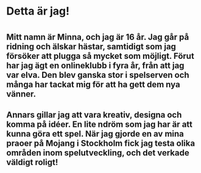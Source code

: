 <!DOCTYPE html>
<htlm>
<h1> Detta är jag! <h1>
<h2> Mitt namn är Minna, och jag är 16 år. Jag går på ridning och älskar hästar, samtidigt som jag försöker att plugga så mycket som möjligt. Förut har jag ägt en onlineklubb i fyra år, från att jag var elva. Den blev ganska stor i spelserven och många har tackat mig för att ha gett dem nya vänner. <h2>

<h2> Annars gillar jag att vara kreativ, designa och komma på idéer. En lite ndröm som jag har är att kunna göra ett spel. När jag gjorde en av mina praoer på Mojang i Stockholm fick jag testa olika områden inom spelutveckling, och det verkade väldigt roligt! <h2>